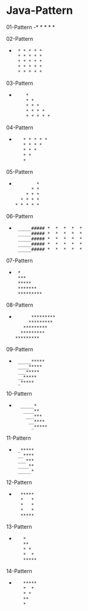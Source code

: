 # Java-Pattern

01-Pattern
 -* * * * *

 02-Pattern
 -      * * * * *
        * * * * *
        * * * * *
        * * * * *
        * * * * *
 
 03-Pattern
 -         *
           * *
           * * *
           * * * *
           * * * * *
 
 04-Pattern
 -        * * * * * 
          * * * * 
          * * * 
          * * 
          * 
 
 05-Pattern
 -             * 
             * * 
           * * * 
         * * * * 
       * * * * * 
 
 06-Pattern
 -      _____##### *  *  *  *  *
        _____##### *  *  *  *  *
        _____##### *  *  *  *  *
        _____##### *  *  *  *  *
        _____##### *  *  *  *  *
 
 07-Pattern
 -      *
        ***
        *****
        *******
        *********
 
 08-Pattern
 -           *********
            *********
          *********
         *********
       *********
 
 09-Pattern
 -      _____*****
        ____*****
        ___*****
        __*****
        _*****
 10-Pattern
 -       _____*
          ____**
           ___***
            __****
             _*****

 
 11-Pattern
 -      _*****
        __****
        ___***
        ____**
        _____*
 
 12-Pattern
 -       *****
         *   *
         *   *
         *   *
         *****
 
 13-Pattern
 -        *
          **
          * *
          *  *
          *****
 
 14-Pattern
 -        *****
          *  *
          * *
          **
          *
 
